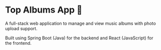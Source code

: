 # Top Albums App 🎵

A full-stack web application to manage and view music albums with photo upload support.

Built using Spring Boot (Java) for the backend and React (JavaScript) for the frontend.
